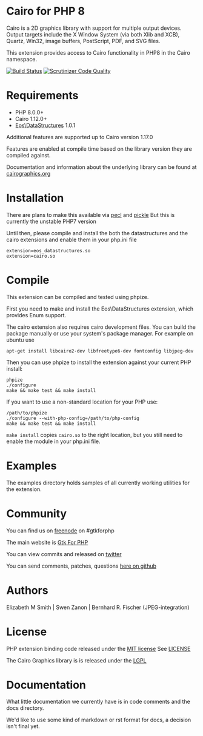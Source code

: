 Cairo for PHP 8
=============

Cairo is a 2D graphics library with support for multiple output devices. Output
targets include the X Window System (via both Xlib and XCB), Quartz, Win32,
image buffers, PostScript, PDF, and SVG files.

This extension provides access to Cairo functionality in PHP8 in the Cairo namespace.

[![Build Status](https://app.travis-ci.com/swen100/cairo.svg?branch=php8)](https://app.travis-ci.com/swen100/cairo)
[![Scrutinizer Code Quality](https://scrutinizer-ci.com/g/swen100/cairo/badges/quality-score.png?b=php8)](https://scrutinizer-ci.com/g/swen100/cairo/?branch=php8)

Requirements
=============
 * PHP 8.0.0+
 * Cairo 1.12.0+
 * [Eos\DataStructures](http://github.com/swen100/structures) 1.0.1

Additional features are supported up to Cairo version 1.17.0

Features are enabled at compile time based on the library version they are compiled against.

Documentation and information about the underlying library can be found at [cairographics.org](http://cairographics.org/manual/)

Installation
=============
There are plans to make this available via [pecl](http://pecl.php.net) and [pickle](https://github.com/FriendsOfPHP/pickle)
But this is currently the unstable PHP7 version

Until then, please compile and install the both the datastructures and the cairo extensions and enable them in your php.ini file

```
extension=eos_datastructures.so
extension=cairo.so
```

Compile
=============

This extension can be compiled and tested using phpize.

First you need to make and install the Eos\DataStructures extension, which provides Enum support.

The cairo extension also requires cairo development files.  You can build the package
manually or use your system's package manager.  For example on ubuntu use

```
apt-get install libcairo2-dev libfreetype6-dev fontconfig libjpeg-dev
```

Then you can use phpize to install the extension against your current PHP install:

```
phpize
./configure
make && make test && make install
```

If you want to use a non-standard location for your PHP use:

```
/path/to/phpize
./configure --with-php-config=/path/to/php-config
make && make test && make install
```

`make install` copies `cairo.so` to the right location, but you still need to enable the module
in your php.ini file.

Examples
====
The examples directory holds samples of all currently working utilities for the extension.

Community
=====
You can find us on [freenode](http://freenode.org) on #gtkforphp

The main website is [Gtk For PHP](http://gtkforphp.net)

You can view commits and released on [twitter](http://twitter.com/gtkforphp)

You can send comments, patches, questions [here on github](https://github.com/gtkforphp/cairo/issues)


Authors
====
Elizabeth M Smith | Swen Zanon | Bernhard R. Fischer (JPEG-integration)

License
=====
PHP extension binding code released under the [MIT license](http://opensource.org/licenses/MIT)
See [LICENSE](LICENSE)

The Cairo Graphics library is is released under the [LGPL](https://www.gnu.org/licenses/old-licenses/lgpl-2.1.en.html)

Documentation
=====
What little documentation we currently have is in code comments and the docs directory.

We'd like to use some kind of markdown or rst format for docs, a decision isn't final yet.
